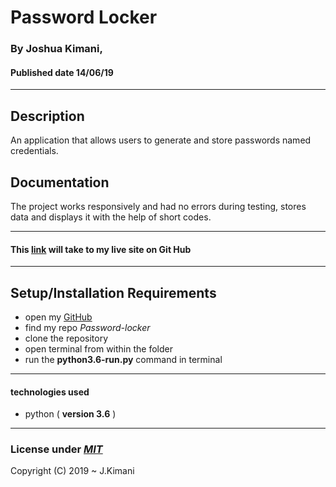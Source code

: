 # Password Locker

### By **Joshua Kimani**,
#### Published date **14/06/19**
 ---
## Description

An application that allows users to generate and store passwords named credentials.

## Documentation

The project works responsively and had no errors during testing, stores data and displays it with the help of short codes.

---

#### This [link](https://github.com/JKimani77/Password-locker) will take to my live site on Git Hub

---

## Setup/Installation Requirements

* open my [GitHub](https://github.com/JKimani77/Password-locker)
* find my repo *Password-locker*
* clone the repository
* open terminal from within the folder
* run the **python3.6-run.py** command in terminal

---

#### technologies used
* python ( **version 3.6** )

---

### License under [***MIT***](https://github.com/JKimani77/Password-locker/blob/master/LICENSE)

Copyright (C) 2019 ~ J.Kimani
